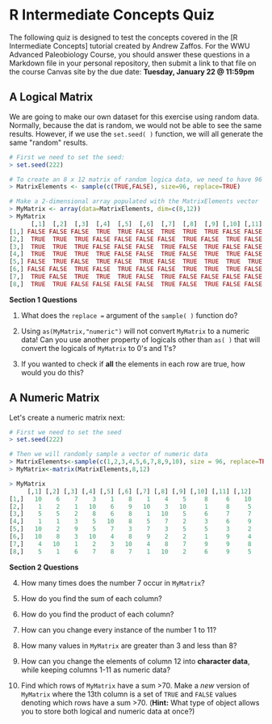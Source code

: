 # R Intermediate Concepts Quiz

The following quiz is designed to test the concepts covered in the [R Intermediate Concepts] tutorial created by Andrew Zaffos. For the WWU Advanced Paleobiology Course, you should answer these questions in a Markdown file in your personal repository, then submit a link to that file on the course Canvas site by the due date: **Tuesday, January 22 @ 11:59pm**

## A Logical Matrix

We are going to make our own dataset for this exercise using random data. Normally, because the dat is random, we would not be able to see the same results. However, if we use the `set.seed( )` function, we will all generate the same "random" results.

````R
# First we need to set the seed:
> set.seed(222)

# To create an 8 x 12 matrix of random logica data, we need to have 96 elements (8 * 12)
> MatrixElements <- sample(c(TRUE,FALSE), size=96, replace=TRUE)

# Make a 2-dimensional array populated with the MatrixElements vector
> MyMatrix <- array(data=MatrixElements, dim=c(8,12))
> MyMatrix
      [,1]  [,2]  [,3]  [,4]  [,5]  [,6]  [,7]  [,8]  [,9] [,10] [,11] [,12]
[1,] FALSE FALSE FALSE  TRUE  TRUE FALSE  TRUE  TRUE  TRUE FALSE FALSE FALSE
[2,]  TRUE  TRUE  TRUE FALSE FALSE FALSE FALSE  TRUE FALSE  TRUE FALSE  TRUE
[3,]  TRUE  TRUE  TRUE FALSE FALSE FALSE  TRUE FALSE  TRUE FALSE FALSE FALSE
[4,]  TRUE  TRUE  TRUE  TRUE FALSE FALSE  TRUE FALSE  TRUE  TRUE FALSE FALSE
[5,] FALSE  TRUE FALSE  TRUE FALSE  TRUE FALSE  TRUE  TRUE  TRUE  TRUE  TRUE
[6,] FALSE FALSE  TRUE FALSE  TRUE FALSE FALSE  TRUE  TRUE  TRUE FALSE  TRUE
[7,]  TRUE FALSE  TRUE  TRUE  TRUE FALSE  TRUE FALSE FALSE FALSE FALSE FALSE
[8,]  TRUE  TRUE FALSE FALSE FALSE FALSE  TRUE FALSE  TRUE FALSE FALSE  TRUE
````

**Section 1 Questions**

1. What does the `replace =` argument of the `sample( )` function do?

2. Using `as(MyMatrix,"numeric")` will not convert `MyMatrix` to a numeric data! Can you use another property of logicals other than `as( )` that will convert the logicals of `MyMatrix` to 0's and 1's?

3. If you wanted to check if **all** the elements in each row are true, how would you do this?

## A Numeric Matrix

Let's create a numeric matrix next:

````R
# First we need to set the seed
> set.seed(222)

# Then we will randomly sample a vector of numeric data
> MatrixElements<-sample(c(1,2,3,4,5,6,7,8,9,10), size = 96, replace=TRUE)
> MyMatrix<-matrix(MatrixElements,8,12)

> MyMatrix
     [,1] [,2] [,3] [,4] [,5] [,6] [,7] [,8] [,9] [,10] [,11] [,12]
[1,]   10    6    7    3    1    8    1    4    5     8     6    10
[2,]    1    2    1   10    6    9   10    3   10     1     8     5
[3,]    5    5    2    8    6    8    1   10    5     6     7     7
[4,]    1    1    3    5   10    8    5    7    2     3     6     9
[5,]   10    2    9    5    7    3    7    3    5     5     3     2
[6,]   10    8    3   10    4    8    9    2    2     1     9     4
[7,]    4   10    1    2    3   10    4    8    7     9     9     8
[8,]    5    1    6    7    8    7    1   10    2     6     9     5
````

**Section 2 Questions**

4. How many times does the number 7 occur in `MyMatrix`?

5. How do you find the sum of each column?

6. How do you find the product of each column?

7. How can you change every instance of the number 1 to 11?

8. How many values in `MyMatrix` are greater than 3 and less than 8?

9. How can you change the elements of column 12 into **character data**, while keeping columns 1-11 as numeric data?

10. Find which rows of `MyMatrix` have a sum >70. Make a *new* version of `MyMatrix` where the 13th column is a set of `TRUE` and `FALSE` values denoting which rows have a sum >70. (**Hint:** What type of object allows you to store both logical and numeric data at once?)
